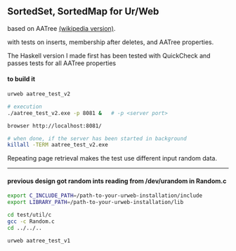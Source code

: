 ## SortedSet, SortedMap for Ur/Web

based on AATree [(wikipedia version)](https://en.wikipedia.org/wiki/AA_tree).

with tests on inserts, membership after deletes, and AATree properties.

The Haskell version I made first
has been tested with QuickCheck and passes tests for all AATree properties

#### to build it 

```bash
urweb aatree_test_v2

# execution
./aatree_test_v2.exe -p 8081 &   # -p <server port>

browser http://localhost:8081/

# when done, if the server has been started in background
killall -TERM aatree_test_v2.exe
```

Repeating page retrieval makes the test use different input random data.

--------------------

#### previous design got random ints reading from /dev/urandom in Random.c

```bash
export C_INCLUDE_PATH=/path-to-your-urweb-installation/include
export LIBRARY_PATH=/path-to-your-urweb-installation/lib

cd test/util/c
gcc -c Random.c
cd ../../..

urweb aatree_test_v1
```




